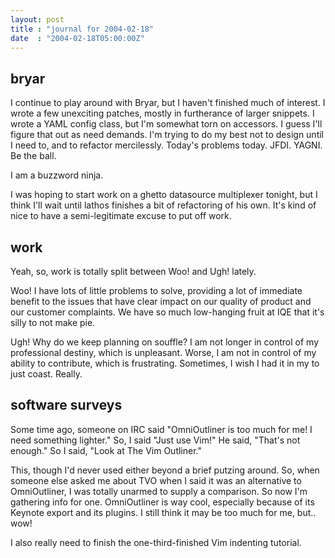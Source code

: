 ```yaml
---
layout: post
title : "journal for 2004-02-18"
date  : "2004-02-18T05:00:00Z"
---
```



## bryar

I continue to play around with Bryar, but I haven't finished much of interest. I wrote a few unexciting patches, mostly in furtherance of larger snippets.  I wrote a YAML config class, but I'm somewhat torn on accessors.  I guess I'll figure that out as need demands.  I'm trying to do my best not to design until I need to, and to refactor mercilessly.  Today's problems today.  JFDI.  YAGNI. Be the ball.

I am a buzzword ninja.

I was hoping to start work on a ghetto datasource multiplexer tonight, but I think I'll wait until lathos finishes a bit of refactoring of his own.  It's kind of nice to have a semi-legitimate excuse to put off work.

## work

Yeah, so, work is totally split between Woo! and Ugh! lately.

Woo!  I have lots of little problems to solve, providing a lot of immediate benefit to the issues that have clear impact on our quality of product and our customer complaints.  We have so much low-hanging fruit at IQE that it's silly to not make pie.

Ugh!  Why do we keep planning on souffle?  I am not longer in control of my professional destiny, which is unpleasant.  Worse, I am not in control of my ability to contribute, which is frustrating.  Sometimes, I wish I had it in my to just coast.  Really.

## software surveys

Some time ago, someone on IRC said "OmniOutliner is too much for me!  I need something lighter."  So, I said "Just use Vim!"  He said, "That's not enough." So I said, "Look at The Vim Outliner."

This, though I'd never used either beyond a brief putzing around.  So, when someone else asked me about TVO when I said it was an alternative to OmniOutliner, I was totally unarmed to supply a comparison.  So now I'm gathering info for one.  OmniOutliner is way cool, especially because of its Keynote export and its plugins.  I still think it may be too much for me, but.. wow!

I also really need to finish the one-third-finished Vim indenting tutorial.

